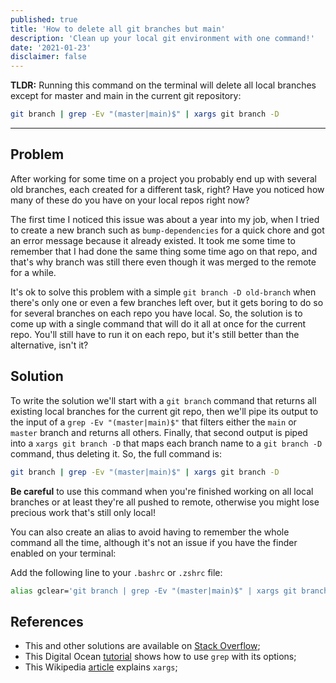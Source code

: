 ```yaml
---
published: true
title: 'How to delete all git branches but main'
description: 'Clean up your local git environment with one command!'
date: '2021-01-23'
disclaimer: false
---
```


**TLDR:** Running this command on the terminal will delete all local branches except for master and main in the current git repository:
```bash
git branch | grep -Ev "(master|main)$" | xargs git branch -D
```

---

## Problem

After working for some time on a project you probably end up with several old branches, each created for a different task, right? Have you noticed how many of these do you have on your local repos right now?

The first time I noticed this issue was about a year into my job, when I tried to create a new branch such as `bump-dependencies` for a quick chore and got an error message because it already existed. It took me some time to remember that I had done the same thing some time ago on that repo, and that's why branch was still there even though it was merged to the remote for a while.

It's ok to solve this problem with a simple `git branch -D old-branch` when there's only one or even a few branches left over, but it gets boring to do so for several branches on each repo you have local. So, the solution is to come up with a single command that will do it all at once for the current repo. You'll still have to run it on each repo, but it's still better than the alternative, isn't it?

## Solution

To write the solution we'll start with a `git branch` command that returns all existing local branches for the current git repo, then we'll pipe its output to the input of a `grep -Ev "(master|main)$"` that filters either the `main` or `master` branch and returns all others. Finally, that second output is piped into a `xargs git branch -D` that maps each branch name to a `git branch -D` command, thus deleting it. So, the full command is:

```bash
git branch | grep -Ev "(master|main)$" | xargs git branch -D
```

**Be careful** to use this command when you're finished working on all local branches or at least they're all pushed to remote, otherwise you might lose precious work that's still only local!

You can also create an alias to avoid having to remember the whole command all the time, although it's not an issue if you have the finder enabled on your terminal:

Add the following line to your `.bashrc` or `.zshrc` file:
```bash
alias gclear='git branch | grep -Ev "(master|main)$" | xargs git branch -D'
```

## References

- This and other solutions are available on <a target="_blank" rel="noopener" href="https://stackoverflow.com/questions/10610327/delete-all-local-git-branches">Stack Overflow</a>;
- This Digital Ocean <a target="_blank" rel="noopener" href="https://www.digitalocean.com/community/tutorials/using-grep-regular-expressions-to-search-for-text-patterns-in-linux">tutorial</a> shows how to use `grep` with its options;
- This Wikipedia <a target="_blank" rel="noopener" href="https://en.wikipedia.org/wiki/Xargs">article</a> explains `xargs`;



